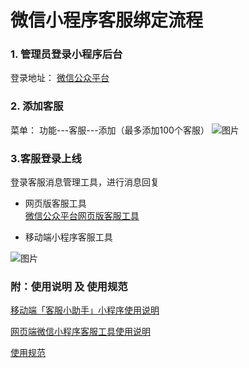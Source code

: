 # 微信小程序客服绑定流程


### 1.	管理员登录小程序后台
登录地址：  [微信公众平台](https://mp.weixin.qq.com/)

### 2.	添加客服
菜单： 功能---客服---添加（最多添加100个客服）
<img :src="$withBase('/img/wechat/mini-program/01.jpg')" alt="图片">


### 3.客服登录上线
登录客服消息管理工具，进行消息回复

- 网页版客服工具  
[微信公众平台网页版客服工具](https://mpkf.weixin.qq.com/)

- 移动端小程序客服工具 
<img :src="$withBase('/img/wechat/mini-program/02.jpg')" alt="图片">

### 附：使用说明 及 使用规范


[移动端「客服小助手」小程序使用说明](https://developers.weixin.qq.com/miniprogram/introduction/custom.html#%E7%A7%BB%E5%8A%A8%E7%AB%AF%E3%80%8C%E5%AE%A2%E6%9C%8D%E5%B0%8F%E5%8A%A9%E6%89%8B%E3%80%8D%E5%B0%8F%E7%A8%8B%E5%BA%8F%E4%BD%BF%E7%94%A8%E8%AF%B4%E6%98%8E)

[网页端微信小程序客服工具使用说明](https://developers.weixin.qq.com/miniprogram/introduction/custom.html#%E7%BD%91%E9%A1%B5%E7%AB%AF%E5%BE%AE%E4%BF%A1%E5%B0%8F%E7%A8%8B%E5%BA%8F%E5%AE%A2%E6%9C%8D%E5%B7%A5%E5%85%B7%E4%BD%BF%E7%94%A8%E8%AF%B4%E6%98%8E)

[使用规范](https://developers.weixin.qq.com/miniprogram/introduction/custom.html#%E4%BD%BF%E7%94%A8%E8%A7%84%E8%8C%83)